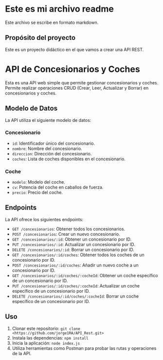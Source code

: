# Este es mi archivo readme

Este archivo se escribe en formato markdown.

## Propósito del proyecto

Este es un proyecto didáctico en el que vamos a crear una API REST.

# API de Concesionarios y Coches

Esta es una API web simple que permite gestionar concesionarios y coches. Permite realizar operaciones CRUD (Crear, Leer, Actualizar y Borrar) en concesionarios y coches.

## Modelo de Datos

La API utiliza el siguiente modelo de datos:

### Concesionario

- `id`: Identificador único del concesionario.
- `nombre`: Nombre del concesionario.
- `direccion`: Dirección del concesionario.
- `coches`: Lista de coches disponibles en el concesionario.

### Coche

- `modelo`: Modelo del coche.
- `cv`: Potencia del coche en caballos de fuerza.
- `precio`: Precio del coche.

## Endpoints

La API ofrece los siguientes endpoints:

- `GET /concesionarios`: Obtener todos los concesionarios.
- `POST /concesionarios`: Crear un nuevo concesionario.
- `GET /concesionarios/:id`: Obtener un concesionario por ID.
- `PUT /concesionarios/:id`: Actualizar un concesionario por ID.
- `DELETE /concesionarios/:id`: Borrar un concesionario por ID.
- `GET /concesionarios/:id/coches`: Obtener todos los coches de un concesionario por ID.
- `POST /concesionarios/:id/coches`: Añadir un nuevo coche a un concesionario por ID.
- `GET /concesionarios/:id/coches/:cocheId`: Obtener un coche específico de un concesionario por ID.
- `PUT /concesionarios/:id/coches/:cocheId`: Actualizar un coche específico de un concesionario por ID.
- `DELETE /concesionarios/:id/coches/:cocheId`: Borrar un coche específico de un concesionario por ID.

## Uso

1. Clonar este repositorio: `git clone <https://github.com/jorge1RA/API_Rest.git>`
2. Instala las dependencias: `npm install`
3. Inicia la aplicación: `node index.js`
4. Utiliza herramientas como Postman para probar las rutas y operaciones de la API.



